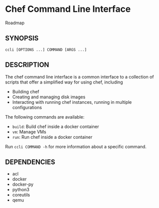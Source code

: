 # Chef Command Line Interface

Roadmap


## SYNOPSIS

	ccli [OPTIONS ...] COMMAND [ARGS ...]


## DESCRIPTION

The chef command line interface is a common interface to a collection of scripts
that offer a simplified way for using chef, including

* Building chef
* Creating and managing disk images
* Interacting with running chef instances, running in multiple configurations

The following commands are available:

* `build`: Build chef inside a docker container
* `vm`: Manage VMs
* `run`: Run chef inside a docker container

Run `ccli COMMAND -h` for more information about a specific command.


## DEPENDENCIES

* acl
* docker
* docker-py
* python3
* coreutils
* qemu
